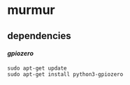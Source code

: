 # murmur

## dependencies
#### *gpiozero*
```
sudo apt-get update
sudo apt-get install python3-gpiozero
```
